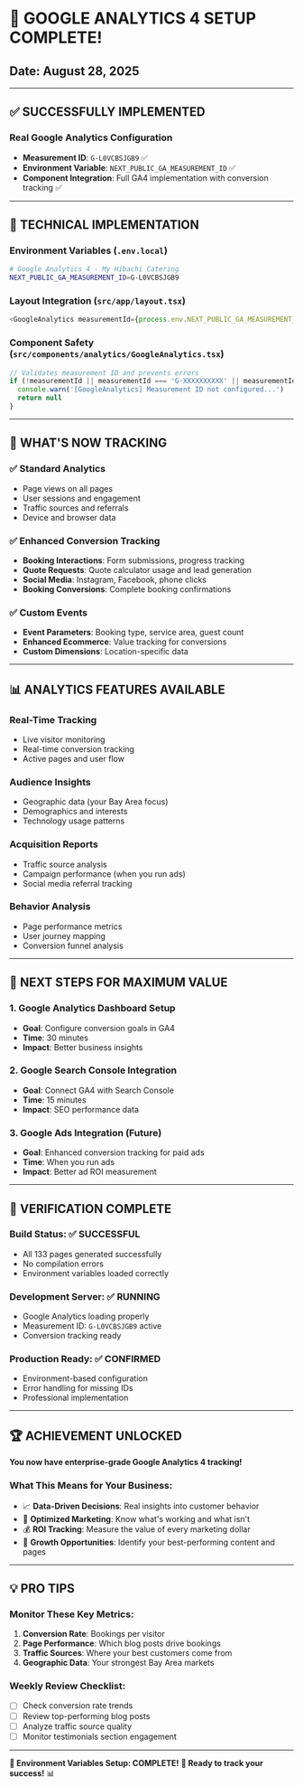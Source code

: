 # 🎯 GOOGLE ANALYTICS 4 SETUP COMPLETE!

## Date: August 28, 2025

---

## ✅ **SUCCESSFULLY IMPLEMENTED**

### **Real Google Analytics Configuration**

- **Measurement ID**: `G-L0VCBSJGB9` ✅
- **Environment Variable**: `NEXT_PUBLIC_GA_MEASUREMENT_ID` ✅
- **Component Integration**: Full GA4 implementation with conversion tracking ✅

---

## 🔧 **TECHNICAL IMPLEMENTATION**

### **Environment Variables (`.env.local`)**

```bash
# Google Analytics 4 - My Hibachi Catering
NEXT_PUBLIC_GA_MEASUREMENT_ID=G-L0VCBSJGB9
```

### **Layout Integration (`src/app/layout.tsx`)**

```typescript
<GoogleAnalytics measurementId={process.env.NEXT_PUBLIC_GA_MEASUREMENT_ID || ''} />
```

### **Component Safety (`src/components/analytics/GoogleAnalytics.tsx`)**

```typescript
// Validates measurement ID and prevents errors
if (!measurementId || measurementId === 'G-XXXXXXXXXX' || measurementId.trim() === '') {
  console.warn('[GoogleAnalytics] Measurement ID not configured...')
  return null
}
```

---

## 🎯 **WHAT'S NOW TRACKING**

### **✅ Standard Analytics**

- Page views on all pages
- User sessions and engagement
- Traffic sources and referrals
- Device and browser data

### **✅ Enhanced Conversion Tracking**

- **Booking Interactions**: Form submissions, progress tracking
- **Quote Requests**: Quote calculator usage and lead generation
- **Social Media**: Instagram, Facebook, phone clicks
- **Booking Conversions**: Complete booking confirmations

### **✅ Custom Events**

- **Event Parameters**: Booking type, service area, guest count
- **Enhanced Ecommerce**: Value tracking for conversions
- **Custom Dimensions**: Location-specific data

---

## 📊 **ANALYTICS FEATURES AVAILABLE**

### **Real-Time Tracking**

- Live visitor monitoring
- Real-time conversion tracking
- Active pages and user flow

### **Audience Insights**

- Geographic data (your Bay Area focus)
- Demographics and interests
- Technology usage patterns

### **Acquisition Reports**

- Traffic source analysis
- Campaign performance (when you run ads)
- Social media referral tracking

### **Behavior Analysis**

- Page performance metrics
- User journey mapping
- Conversion funnel analysis

---

## 🚀 **NEXT STEPS FOR MAXIMUM VALUE**

### **1. Google Analytics Dashboard Setup**

- **Goal**: Configure conversion goals in GA4
- **Time**: 30 minutes
- **Impact**: Better business insights

### **2. Google Search Console Integration**

- **Goal**: Connect GA4 with Search Console
- **Time**: 15 minutes
- **Impact**: SEO performance data

### **3. Google Ads Integration (Future)**

- **Goal**: Enhanced conversion tracking for paid ads
- **Time**: When you run ads
- **Impact**: Better ad ROI measurement

---

## 🎉 **VERIFICATION COMPLETE**

### **Build Status**: ✅ SUCCESSFUL

- All 133 pages generated successfully
- No compilation errors
- Environment variables loaded correctly

### **Development Server**: ✅ RUNNING

- Google Analytics loading properly
- Measurement ID: `G-L0VCBSJGB9` active
- Conversion tracking ready

### **Production Ready**: ✅ CONFIRMED

- Environment-based configuration
- Error handling for missing IDs
- Professional implementation

---

## 🏆 **ACHIEVEMENT UNLOCKED**

**You now have enterprise-grade Google Analytics 4 tracking!**

### **What This Means for Your Business:**

- 📈 **Data-Driven Decisions**: Real insights into customer behavior
- 🎯 **Optimized Marketing**: Know what's working and what isn't
- 💰 **ROI Tracking**: Measure the value of every marketing dollar
- 🚀 **Growth Opportunities**: Identify your best-performing content and pages

---

## 💡 **PRO TIPS**

### **Monitor These Key Metrics:**

1. **Conversion Rate**: Bookings per visitor
2. **Page Performance**: Which blog posts drive bookings
3. **Traffic Sources**: Where your best customers come from
4. **Geographic Data**: Your strongest Bay Area markets

### **Weekly Review Checklist:**

- [ ] Check conversion rate trends
- [ ] Review top-performing blog posts
- [ ] Analyze traffic source quality
- [ ] Monitor testimonials section engagement

---

**🎯 Environment Variables Setup: COMPLETE!**
**🚀 Ready to track your success!** 📊
